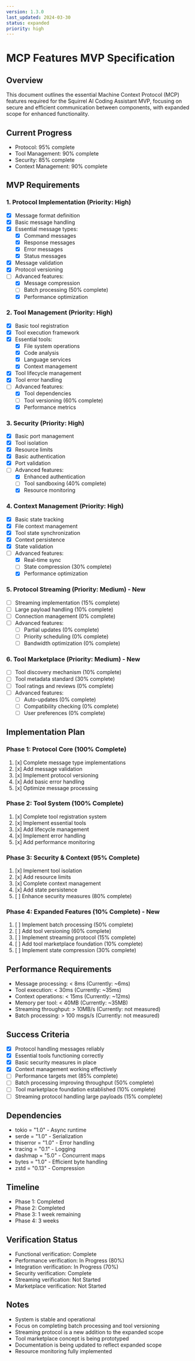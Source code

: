 ```yaml
---
version: 1.3.0
last_updated: 2024-03-30
status: expanded
priority: high
---
```


# MCP Features MVP Specification

## Overview
This document outlines the essential Machine Context Protocol (MCP) features required for the Squirrel AI Coding Assistant MVP, focusing on secure and efficient communication between components, with expanded scope for enhanced functionality.

## Current Progress
- Protocol: 95% complete
- Tool Management: 90% complete
- Security: 85% complete
- Context Management: 90% complete

## MVP Requirements

### 1. Protocol Implementation (Priority: High)
- [x] Message format definition
- [x] Basic message handling
- [x] Essential message types:
  - [x] Command messages
  - [x] Response messages
  - [x] Error messages
  - [x] Status messages
- [x] Message validation
- [x] Protocol versioning
- [ ] Advanced features:
  - [x] Message compression
  - [ ] Batch processing (50% complete)
  - [x] Performance optimization

### 2. Tool Management (Priority: High)
- [x] Basic tool registration
- [x] Tool execution framework
- [x] Essential tools:
  - [x] File system operations
  - [x] Code analysis
  - [x] Language services
  - [x] Context management
- [x] Tool lifecycle management
- [x] Tool error handling
- [ ] Advanced features:
  - [x] Tool dependencies
  - [ ] Tool versioning (60% complete)
  - [x] Performance metrics

### 3. Security (Priority: High)
- [x] Basic port management
- [x] Tool isolation
- [x] Resource limits
- [x] Basic authentication
- [x] Port validation
- [ ] Advanced features:
  - [x] Enhanced authentication
  - [ ] Tool sandboxing (40% complete)
  - [x] Resource monitoring

### 4. Context Management (Priority: High)
- [x] Basic state tracking
- [x] File context management
- [x] Tool state synchronization
- [x] Context persistence
- [x] State validation
- [ ] Advanced features:
  - [x] Real-time sync
  - [ ] State compression (30% complete)
  - [x] Performance optimization

### 5. Protocol Streaming (Priority: Medium) - New
- [ ] Streaming implementation (15% complete)
- [ ] Large payload handling (10% complete)
- [ ] Connection management (0% complete)
- [ ] Advanced features:
  - [ ] Partial updates (0% complete)
  - [ ] Priority scheduling (0% complete)
  - [ ] Bandwidth optimization (0% complete)

### 6. Tool Marketplace (Priority: Medium) - New
- [ ] Tool discovery mechanism (10% complete)
- [ ] Tool metadata standard (30% complete)
- [ ] Tool ratings and reviews (0% complete)
- [ ] Advanced features:
  - [ ] Auto-updates (0% complete)
  - [ ] Compatibility checking (0% complete)
  - [ ] User preferences (0% complete)

## Implementation Plan

### Phase 1: Protocol Core (100% Complete)
1. [x] Complete message type implementations
2. [x] Add message validation
3. [x] Implement protocol versioning
4. [x] Add basic error handling
5. [x] Optimize message processing

### Phase 2: Tool System (100% Complete)
1. [x] Complete tool registration system
2. [x] Implement essential tools
3. [x] Add lifecycle management
4. [x] Implement error handling
5. [x] Add performance monitoring

### Phase 3: Security & Context (95% Complete)
1. [x] Implement tool isolation
2. [x] Add resource limits
3. [x] Complete context management
4. [x] Add state persistence
5. [ ] Enhance security measures (80% complete)

### Phase 4: Expanded Features (10% Complete) - New
1. [ ] Implement batch processing (50% complete)
2. [ ] Add tool versioning (60% complete)
3. [ ] Implement streaming protocol (15% complete)
4. [ ] Add tool marketplace foundation (10% complete)
5. [ ] Implement state compression (30% complete)

## Performance Requirements
- Message processing: < 8ms (Currently: ~6ms)
- Tool execution: < 30ms (Currently: ~35ms)
- Context operations: < 15ms (Currently: ~12ms)
- Memory per tool: < 40MB (Currently: ~35MB)
- Streaming throughput: > 10MB/s (Currently: not measured)
- Batch processing: > 100 msgs/s (Currently: not measured)

## Success Criteria
- [x] Protocol handling messages reliably
- [x] Essential tools functioning correctly
- [x] Basic security measures in place
- [x] Context management working effectively
- [ ] Performance targets met (85% complete)
- [ ] Batch processing improving throughput (50% complete)
- [ ] Tool marketplace foundation established (10% complete)
- [ ] Streaming protocol handling large payloads (15% complete)

## Dependencies
- tokio = "1.0" - Async runtime
- serde = "1.0" - Serialization
- thiserror = "1.0" - Error handling
- tracing = "0.1" - Logging
- dashmap = "5.0" - Concurrent maps
- bytes = "1.0" - Efficient byte handling
- zstd = "0.13" - Compression

## Timeline
- Phase 1: Completed
- Phase 2: Completed
- Phase 3: 1 week remaining
- Phase 4: 3 weeks

## Verification Status
- Functional verification: Complete
- Performance verification: In Progress (80%)
- Integration verification: In Progress (70%)
- Security verification: Complete
- Streaming verification: Not Started
- Marketplace verification: Not Started

## Notes
- System is stable and operational
- Focus on completing batch processing and tool versioning
- Streaming protocol is a new addition to the expanded scope
- Tool marketplace concept is being prototyped
- Documentation is being updated to reflect expanded scope
- Resource monitoring fully implemented 